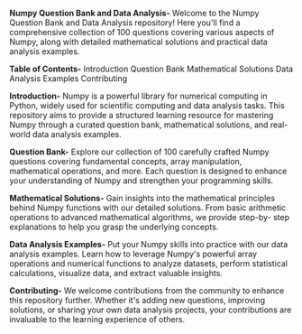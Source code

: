 **Numpy Question Bank and Data Analysis-**
                                    Welcome to the Numpy Question Bank and Data Analysis repository! Here you'll find a comprehensive collection of 100 questions covering various aspects of Numpy, along with                                          detailed mathematical solutions and practical data analysis examples.

**Table of Contents-**
                  Introduction
                  Question Bank
                  Mathematical Solutions
                  Data Analysis Examples
                  Contributing


**Introduction-**
                Numpy is a powerful library for numerical computing in Python, widely used for scientific computing and data analysis tasks. This repository aims to provide a structured learning resource for 
                mastering Numpy through a curated question bank, mathematical solutions, and real-world data analysis examples.

**Question Bank-**
                Explore our collection of 100 carefully crafted Numpy questions covering fundamental concepts, array manipulation, mathematical operations, and more. Each question is designed to enhance your                     understanding of Numpy and strengthen your programming skills.

**Mathematical Solutions-**
                    Gain insights into the mathematical principles behind Numpy functions with our detailed solutions. From basic arithmetic operations to advanced mathematical algorithms, we provide step-by-                        step explanations to help you grasp the underlying concepts.

**Data Analysis Examples-**
                        Put your Numpy skills into practice with our data analysis examples. Learn how to leverage Numpy's powerful array operations and numerical functions to analyze datasets, perform                                   statistical calculations, visualize data, and extract valuable insights.

**Contributing-**
              We welcome contributions from the community to enhance this repository further. Whether it's adding new questions, improving solutions, or sharing your own data analysis projects, your                         contributions are invaluable to the learning experience of others.
